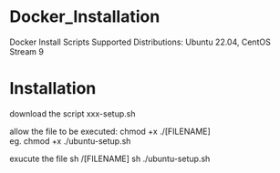 # Docker_Installation
Docker Install Scripts
Supported Distributions:
  Ubuntu 22.04, CentOS Stream 9

# Installation

download the script xxx-setup.sh

allow the file to be executed:
chmod +x ./[FILENAME]   
  eg. chmod +x ./ubuntu-setup.sh

exucute the file 
sh /[FILENAME]
  sh ./ubuntu-setup.sh
